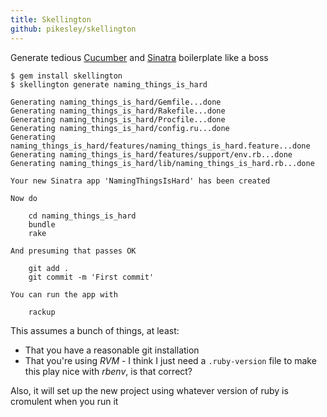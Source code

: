 ```yaml
---
title: Skellington
github: pikesley/skellington
---
```


Generate tedious [Cucumber](http://cukes.info/) and [Sinatra](http://www.sinatrarb.com/) boilerplate like a boss

    $ gem install skellington
    $ skellington generate naming_things_is_hard

    Generating naming_things_is_hard/Gemfile...done
    Generating naming_things_is_hard/Rakefile...done
    Generating naming_things_is_hard/Procfile...done
    Generating naming_things_is_hard/config.ru...done
    Generating naming_things_is_hard/features/naming_things_is_hard.feature...done
    Generating naming_things_is_hard/features/support/env.rb...done
    Generating naming_things_is_hard/lib/naming_things_is_hard.rb...done

    Your new Sinatra app 'NamingThingsIsHard' has been created

    Now do

        cd naming_things_is_hard
        bundle
        rake

    And presuming that passes OK

        git add .
        git commit -m 'First commit'

    You can run the app with

        rackup

This assumes a bunch of things, at least:

* That you have a reasonable git installation
* That you're using _RVM_ - I think I just need a `.ruby-version` file to make this play nice with _rbenv_, is that correct?

Also, it will set up the new project using whatever version of ruby is cromulent when you run it
